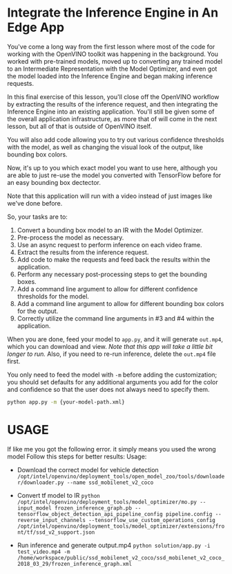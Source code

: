 # Integrate the Inference Engine in An Edge App

You've come a long way from the first lesson where most of the code for working with
the OpenVINO toolkit was happening in the background. You worked with pre-trained models,
moved up to converting any trained model to an Intermediate Representation with the
Model Optimizer, and even got the model loaded into the Inference Engine and began making
inference requests.

In this final exercise of this lesson, you'll close off the OpenVINO workflow by extracting
the results of the inference request, and then integrating the Inference Engine into an existing
application. You'll still be given some of the overall application infrastructure, as more that of
will come in the next lesson, but all of that is outside of OpenVINO itself.

You will also add code allowing you to try out various confidence thresholds with the model,
as well as changing the visual look of the output, like bounding box colors.

Now, it's up to you which exact model you want to use here, although you are able to just
re-use the model you converted with TensorFlow before for an easy bounding box dectector.

Note that this application will run with a video instead of just images like we've done before.

So, your tasks are to:

1. Convert a bounding box model to an IR with the Model Optimizer.
2. Pre-process the model as necessary.
3. Use an async request to perform inference on each video frame.
4. Extract the results from the inference request.
5. Add code to make the requests and feed back the results within the application.
6. Perform any necessary post-processing steps to get the bounding boxes.
7. Add a command line argument to allow for different confidence thresholds for the model.
8. Add a command line argument to allow for different bounding box colors for the output.
9. Correctly utilize the command line arguments in #3 and #4 within the application.

When you are done, feed your model to `app.py`, and it will generate `out.mp4`, which you
can download and view. *Note that this app will take a little bit longer to run.* Also, if you need
to re-run inference, delete the `out.mp4` file first.

You only need to feed the model with `-m` before adding the customization; you should set
defaults for any additional arguments you add for the color and confidence so that the user
does not always need to specify them.

```bash
python app.py -m {your-model-path.xml}
```

# USAGE

If like me you got the following error. it simply means you used the wrong model
Follow this steps for better results:
Usage:

- Download the correct model for vehicle detection
`/opt/intel/openvino/deployment_tools/open_model_zoo/tools/downloader/downloader.py --name ssd_mobilenet_v2_coco`

- Convert tf model to IR
`python /opt/intel/openvino/deployment_tools/model_optimizer/mo.py --input_model frozen_inference_graph.pb --tensorflow_object_detection_api_pipeline_config pipeline.config --reverse_input_channels --tensorflow_use_custom_operations_config /opt/intel/openvino/deployment_tools/model_optimizer/extensions/front/tf/ssd_v2_support.json`

- Run inference and generate output.mp4
`python solution/app.py -i test_video.mp4 -m /home/workspace/public/ssd_mobilenet_v2_coco/ssd_mobilenet_v2_coco_2018_03_29/frozen_inference_graph.xml`
